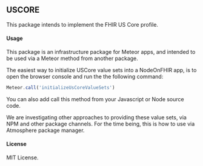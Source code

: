 ## USCORE

This package intends to implement the FHIR US Core profile.


#### Usage 

This package is an infrastructure package for Meteor apps, and intended to be used via a Meteor method from another package.  

The easiest way to initialize USCore value sets into a NodeOnFHIR app, is to open the browser console and run the the following command:

```js
Meteor.call('initializeUsCoreValueSets')
```

You can also add call this method from your Javascript or Node source code.

We are investigating other approaches to providing these value sets, via NPM and other package channels.  For the time being, this is how to use via Atmosphere package manager.  

#### License

MIT License.  